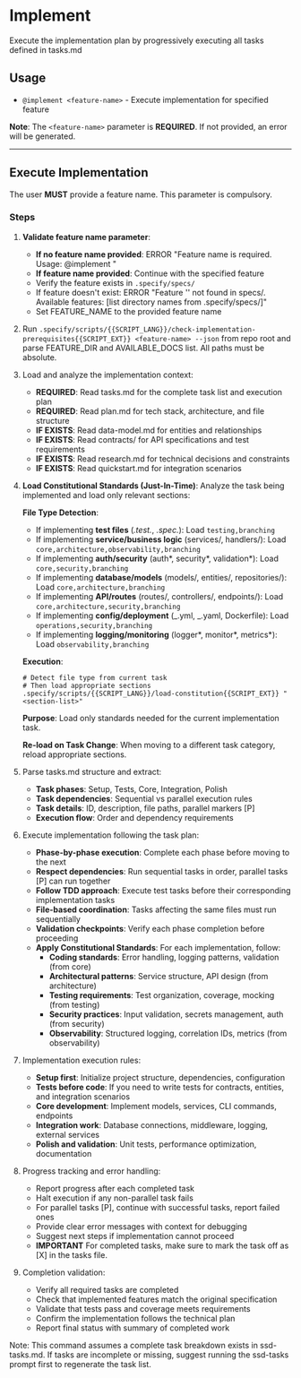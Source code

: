 # Implement

Execute the implementation plan by progressively executing all tasks defined in tasks.md

## Usage

- `@implement <feature-name>` - Execute implementation for specified feature

**Note**: The `<feature-name>` parameter is **REQUIRED**. If not provided, an error will be generated.

---

## Execute Implementation

The user **MUST** provide a feature name. This parameter is compulsory.

### Steps

1. **Validate feature name parameter**:

   - **If no feature name provided**: ERROR "Feature name is required. Usage: @implement <feature-name>"
   - **If feature name provided**: Continue with the specified feature
   - Verify the feature exists in `.specify/specs/`
   - If feature doesn't exist: ERROR "Feature '<feature-name>' not found in specs/. Available features: [list directory names from .specify/specs/]"
   - Set FEATURE_NAME to the provided feature name

2. Run `.specify/scripts/{{SCRIPT_LANG}}/check-implementation-prerequisites{{SCRIPT_EXT}} <feature-name> --json` from repo root and parse FEATURE_DIR and AVAILABLE_DOCS list. All paths must be absolute.

3. Load and analyze the implementation context:

   - **REQUIRED**: Read tasks.md for the complete task list and execution plan
   - **REQUIRED**: Read plan.md for tech stack, architecture, and file structure
   - **IF EXISTS**: Read data-model.md for entities and relationships
   - **IF EXISTS**: Read contracts/ for API specifications and test requirements
   - **IF EXISTS**: Read research.md for technical decisions and constraints
   - **IF EXISTS**: Read quickstart.md for integration scenarios

4. **Load Constitutional Standards (Just-In-Time)**: Analyze the task being implemented and load only relevant sections:

   **File Type Detection**:

   - If implementing **test files** (_.test._, _.spec._): Load `testing,branching`
   - If implementing **service/business logic** (services/, handlers/): Load `core,architecture,observability,branching`
   - If implementing **auth/security** (auth*, security*, validation\*): Load `core,security,branching`
   - If implementing **database/models** (models/, entities/, repositories/): Load `core,architecture,branching`
   - If implementing **API/routes** (routes/, controllers/, endpoints/): Load `core,architecture,security,branching`
   - If implementing **config/deployment** (_.yml, _.yaml, Dockerfile): Load `operations,security,branching`
   - If implementing **logging/monitoring** (logger*, monitor*, metrics\*): Load `observability,branching`

   **Execution**:

   ```{{SCRIPT_LANG}}
   # Detect file type from current task
   # Then load appropriate sections
   .specify/scripts/{{SCRIPT_LANG}}/load-constitution{{SCRIPT_EXT}} "<section-list>"
   ```

   **Purpose**: Load only standards needed for the current implementation task.

   **Re-load on Task Change**: When moving to a different task category, reload appropriate sections.

5. Parse tasks.md structure and extract:

   - **Task phases**: Setup, Tests, Core, Integration, Polish
   - **Task dependencies**: Sequential vs parallel execution rules
   - **Task details**: ID, description, file paths, parallel markers [P]
   - **Execution flow**: Order and dependency requirements

6. Execute implementation following the task plan:

   - **Phase-by-phase execution**: Complete each phase before moving to the next
   - **Respect dependencies**: Run sequential tasks in order, parallel tasks [P] can run together
   - **Follow TDD approach**: Execute test tasks before their corresponding implementation tasks
   - **File-based coordination**: Tasks affecting the same files must run sequentially
   - **Validation checkpoints**: Verify each phase completion before proceeding
   - **Apply Constitutional Standards**: For each implementation, follow:
     - **Coding standards**: Error handling, logging patterns, validation (from core)
     - **Architectural patterns**: Service structure, API design (from architecture)
     - **Testing requirements**: Test organization, coverage, mocking (from testing)
     - **Security practices**: Input validation, secrets management, auth (from security)
     - **Observability**: Structured logging, correlation IDs, metrics (from observability)

7. Implementation execution rules:

   - **Setup first**: Initialize project structure, dependencies, configuration
   - **Tests before code**: If you need to write tests for contracts, entities, and integration scenarios
   - **Core development**: Implement models, services, CLI commands, endpoints
   - **Integration work**: Database connections, middleware, logging, external services
   - **Polish and validation**: Unit tests, performance optimization, documentation

8. Progress tracking and error handling:

   - Report progress after each completed task
   - Halt execution if any non-parallel task fails
   - For parallel tasks [P], continue with successful tasks, report failed ones
   - Provide clear error messages with context for debugging
   - Suggest next steps if implementation cannot proceed
   - **IMPORTANT** For completed tasks, make sure to mark the task off as [X] in the tasks file.

9. Completion validation:
   - Verify all required tasks are completed
   - Check that implemented features match the original specification
   - Validate that tests pass and coverage meets requirements
   - Confirm the implementation follows the technical plan
   - Report final status with summary of completed work

Note: This command assumes a complete task breakdown exists in ssd-tasks.md. If tasks are incomplete or missing, suggest running the ssd-tasks prompt first to regenerate the task list.
